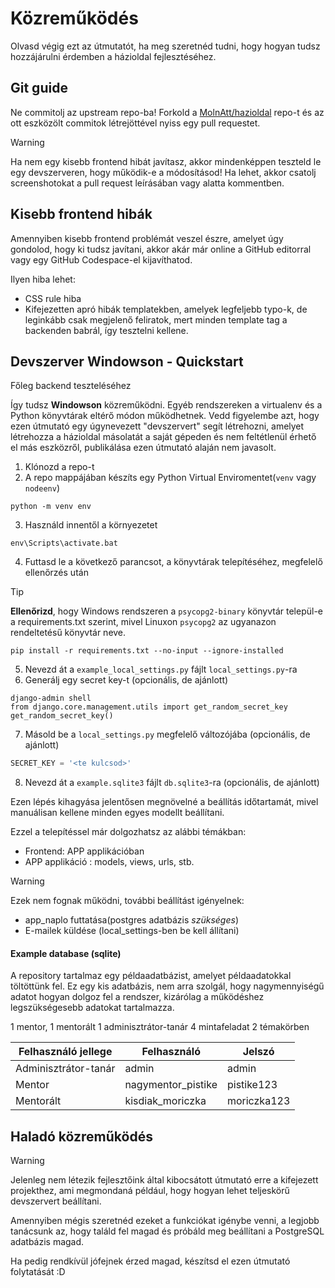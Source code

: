 # Közreműködés

Olvasd végig ezt az útmutatót, ha meg szeretnéd tudni, hogy hogyan tudsz hozzájárulni érdemben a házioldal fejlesztéséhez.

## Git guide
Ne commitolj az upstream repo-ba! Forkold a [MolnAtt/hazioldal](https://github.com/MolnAtt/hazioldal) repo-t és az ott eszközölt commitok létrejöttével nyiss egy pull requestet.

> [!WARNING]
> Ha nem egy kisebb frontend hibát javítasz, akkor mindenképpen teszteld le egy devszerveren, hogy működik-e a módosításod! Ha lehet, akkor csatolj screenshotokat a pull request leírásában vagy alatta kommentben.

## Kisebb frontend hibák
Amennyiben kisebb frontend problémát veszel észre, amelyet úgy gondolod, hogy ki tudsz javítani, akkor akár már online a GitHub editorral vagy egy GitHub Codespace-el kijavíthatod.

Ilyen hiba lehet:
- CSS rule hiba
- Kifejezetten apró hibák templatekben, amelyek legfeljebb typo-k, de leginkább csak megjelenő feliratok, mert minden template tag a backenden babrál, így tesztelni kellene.

## Devszerver Windowson - Quickstart
Főleg backend teszteléséhez

Így tudsz **Windowson** közreműködni. Egyéb rendszereken a virtualenv és a Python könyvtárak eltérő módon működhetnek. Vedd figyelembe azt, hogy ezen útmutató egy úgynevezett "devszervert" segít létrehozni, amelyet létrehozza a házioldal másolatát a saját gépeden és nem feltétlenül érhető el más eszközről, publikálása ezen útmutató alaján nem javasolt.
1. Klónozd a repo-t
2. A repo mappájában készíts egy Python Virtual Enviromentet(`venv` vagy `nodeenv`)
```shell
python -m venv env
```
3. Használd innentől a környezetet
```shell
env\Scripts\activate.bat
```
4. Futtasd le a következő parancsot, a könyvtárak telepítéséhez, megfelelő ellenőrzés után
> [!TIP]
> **Ellenőrizd**, hogy Windows rendszeren a `psycopg2-binary` könyvtár települ-e a requirements.txt szerint, mivel Linuxon `psycopg2` az ugyanazon rendeltetésű könyvtár neve.
```shell
pip install -r requirements.txt --no-input --ignore-installed
```
5. Nevezd át a `example_local_settings.py` fájlt `local_settings.py`-ra
6. Generálj egy secret key-t (opcionális, de ajánlott)
```shell
django-admin shell
from django.core.management.utils import get_random_secret_key
get_random_secret_key()
```
7. Másold be a `local_settings.py` megfelelő változójába (opcionális, de ajánlott)
```py
SECRET_KEY = '<te kulcsod>'
```
8. Nevezd át a `example.sqlite3` fájlt `db.sqlite3`-ra (opcionális, de ajánlott)

Ezen lépés kihagyása jelentősen megnövelné a beállítás időtartamát, mivel manuálisan kellene minden egyes modellt beállítani. 

Ezzel a telepítéssel már dolgozhatsz az alábbi témákban:
- Frontend: APP applikációban
- APP applikáció : models, views, urls, stb.

> [!WARNING]
> Ezek nem fognak működni, további beállítást igényelnek:
> - app_naplo futtatása(postgres adatbázis *szükséges*)
> - E-mailek küldése (local_settings-ben be kell állítani)

#### Example database (sqlite)
A repository tartalmaz egy példaadatbázist, amelyet példaadatokkal töltöttünk fel. Ez egy kis adatbázis, nem arra szolgál, hogy nagymennyiségű adatot hogyan dolgoz fel a rendszer, kizárólag a működéshez legszükségesebb adatokat tartalmazza.

1 mentor, 1 mentorált
1 adminisztrátor-tanár
4 mintafeladat
2 témakörben

| Felhasználó jellege   | Felhasználó        | Jelszó      |
|-----------------------|--------------------|-------------|
| Adminisztrátor-tanár  | admin              | admin       |
| Mentor                | nagymentor_pistike | pistike123  |
| Mentorált             | kisdiak_moriczka   | moriczka123 |

## Haladó közreműködés

>[!WARNING]
> Jelenleg nem létezik fejlesztőink által kibocsátott útmutató erre a kifejezett projekthez, ami megmondaná például, hogy hogyan lehet teljeskörű devszervert beállítani.
>
> Amennyiben mégis szeretnéd ezeket a funkciókat igénybe venni, a legjobb tanácsunk az, hogy találd fel magad és próbáld meg beállítani a PostgreSQL adatbázis magad.
>
> Ha pedig rendkívül jófejnek érzed magad, készítsd el ezen útmutató folytatását :D
